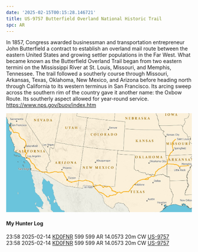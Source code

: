 ```yaml
---
date: '2025-02-15T00:15:28.146721'
title: US-9757 Butterfield Overland National Historic Trail
spc: AR
---
```


In 1857, Congress awarded businessman and transportation entrepreneur John Butterfield a contract to establish an overland mail route between the eastern United States and growing settler populations in the Far West. What became known as the Butterfield Overland Trail began from two eastern termini on the Mississippi River at St. Louis, Missouri, and Memphis, Tennessee. The trail followed a southerly course through Missouri, Arkansas, Texas, Oklahoma, New Mexico, and Arizona before heading north through California to its western terminus in San Francisco. Its arcing sweep across the southern rim of the country gave it another name: the Oxbow Route. Its southerly aspect allowed for year-round service. 
https://www.nps.gov/buov/index.htm

![pasted_image.png](/static/pasted_image_0034.png)



#### My Hunter Log
23:58    2025-02-14    [KD0FNR](https://qrz.com/db/KD0FNR)    599    599    AR    14.0573    20m    CW    [US-9757](https://pota.app/#/park/US-9757)
<BR>23:58	2025-02-14	[KD0FNR](https://qrz.com/db/KD0FNR)	599	599	AR	14.0573	20m	CW	[US-9757](https://pota.app/#/park/US-9757)